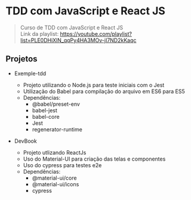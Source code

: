 # TDD com JavaScript e React JS

> Curso de TDD com JavaScript e React JS </br>
> Link da playlist: https://youtube.com/playlist?list=PLE0DHiXlN_qqPy4HA3MOv-jI7ND2kKaqc

## Projetos
- Exemple-tdd
  - Projeto utilizando o Node.js para teste iniciais com o Jest
  - Utilização do Babel para compilação do arquivo em ES6 para ES5
  - Dependências:   
    - @babel/preset-env
    - babel-jest
    - babel-core
    - Jest
    - regenerator-runtime

- DevBook
  - Projeto utlizando ReactJs
  - Uso do Material-UI para criação das telas e componentes
  - Uso do cypress para testes e2e
  - Dependências:   
    - @material-ui/core
    - @material-ui/icons
    - cypress